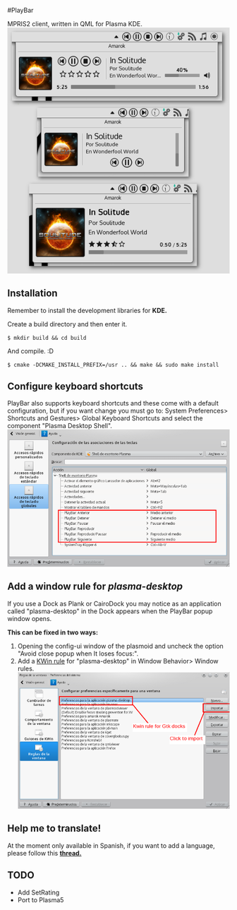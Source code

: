#PlayBar

MPRIS2 client, written in QML for Plasma KDE. ![Screenshots](https://raw.githubusercontent.com/audoban/PlayBar/master/screenshots.png)

## Installation
Remember to install the development libraries for __KDE.__

Create a build directory and then enter it.
```
$ mkdir build && cd build
```

And compile. :D
```
$ cmake -DCMAKE_INSTALL_PREFIX=/usr .. && make && sudo make install
```

## Configure keyboard shortcuts
PlayBar also supports keyboard shortcuts and these come with a default configuration, but if you want change you must go to: System Preferences> Shortcuts and Gestures> Global Keyboard Shortcuts and select the component "Plasma Desktop Shell".
![Shortcuts](https://raw.githubusercontent.com/audoban/PlayBar/master/shortcuts.png)

## Add a window rule for _plasma-desktop_
If you use a Dock as  Plank or CairoDock you may notice as an application called "plasma-desktop" in the Dock appears when the PlayBar popup window opens.

__This can be fixed in two ways:__

1. Opening the config-ui window of the plasmoid and uncheck the option "Avoid close popup when It loses focus:".
2. Add a [KWin rule](https://raw.githubusercontent.com/audoban/PlayBar/master/plasma-desktop.kwinrule) for "plasma-desktop" in Window Behavior> Window rules.
![KWin Rule](https://raw.githubusercontent.com/audoban/PlayBar/master/kwinrule.png)

## Help me to translate!
At the moment only available in Spanish, if you want to add a language, please follow this  __[thread.](https://github.com/audoban/PlayBar/issues/4)__

## TODO
* Add SetRating
* Port to Plasma5

